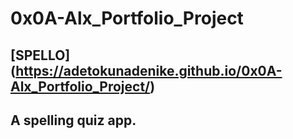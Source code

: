 # 0x0A-Alx_Portfolio_Project

## [SPELLO] (https://adetokunadenike.github.io/0x0A-Alx_Portfolio_Project/)

## A spelling quiz app.
